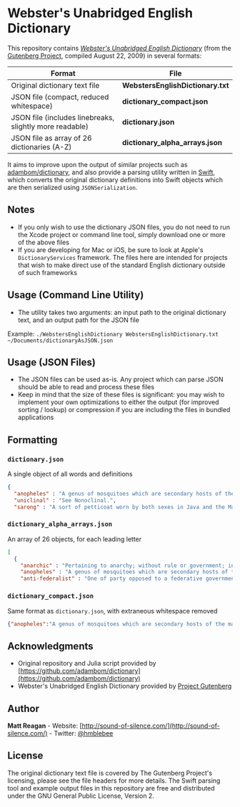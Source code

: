 # Webster's Unabridged English Dictionary

This repository contains [*Webster's Unabridged English Dictionary*](https://www.gutenberg.org/ebooks/29765) (from the [Gutenberg Project](https://www.gutenberg.org/), compiled August 22, 2009) in several formats:

| Format | File |
| --- | --- |
| Original dictionary text file |**WebstersEnglishDictionary.txt** |
| JSON file (compact, reduced whitespace) | **dictionary_compact.json** |
| JSON file (includes linebreaks, slightly more readable) | **dictionary.json** |
| JSON file as array of 26 dictionaries (A-Z) | **dictionary_alpha_arrays.json** |

It aims to improve upon the output of similar projects such as [adambom/dictionary](https://github.com/adambom/dictionary), and also provide a parsing utility written in [Swift](http://www.apple.com/swift/), which converts the original dictionary definitions into Swift objects which are then serialized using `JSONSerialization`.

## Notes

- If you only wish to use the dictionary JSON files, you do not need to run the Xcode project or command line tool, simply download one or more of the above files
- If you are developing for Mac or iOS, be sure to look at Apple's `DictionaryServices` framework. The files here are intended for projects that wish to make direct use of the standard English dictionary outside of such frameworks

## Usage (Command Line Utility)

- The utility takes two arguments: an input path to the original dictionary text, and an output path for the JSON file

Example: `./WebstersEnglishDictionary WebstersEnglishDictionary.txt ~/Documents/dictionaryAsJSON.json`

## Usage (JSON Files)

- The JSON files can be used as-is. Any project which can parse JSON should be able to read and process these files
- Keep in mind that the size of these files is significant: you may wish to implement your own optimizations to either the output (for improved sorting / lookup) or compression if you are including the files in bundled applications

## Formatting
### `dictionary.json`
A single object of all words and definitions
```json
{
  "anopheles" : "A genus of mosquitoes which are secondary hosts of the malaria parasites, and whose bite is the usual, if not the only, means of infecting human beings with malaria. Several species are found in the United States. They may be distinguished from the ordinary mosquitoes of the genus Culex by the long slender palpi, nearly equaling the beak in length, while those of the female Culex are very short. They also assume different positions when resting, Culex usually holding the body parallel to the surface on which it rests and keeping the head and beak bent at an angle, while Anopheles holds the body at an angle with the surface and the head and beak in line with it. Unless they become themselves infected by previously biting a subject affected with malaria, the insects cannot transmit the disease.",
  "uniclinal" : "See Nonoclinal.",
  "sarong" : "A sort of petticoat worn by both sexes in Java and the Malay Archipelago. Balfour (Cyc. of India)",
```

### `dictionary_alpha_arrays.json`
An array of 26 objects, for each leading letter
```json
[
  {
    "anarchic" : "Pertaining to anarchy; without rule or government; in political confusion; tending to produce anarchy; as, anarchic despotism; anarchical opinions.",
    "anopheles" : "A genus of mosquitoes which are secondary hosts of the malaria parasites, and whose bite is the usual, if not the only, means of infecting human beings with malaria. Several species are found in the United States. They may be distinguished from the ordinary mosquitoes of the genus Culex by the long slender palpi, nearly equaling the beak in length, while those of the female Culex are very short. They also assume different positions when resting, Culex usually holding the body parallel to the surface on which it rests and keeping the head and beak bent at an angle, while Anopheles holds the body at an angle with the surface and the head and beak in line with it. Unless they become themselves infected by previously biting a subject affected with malaria, the insects cannot transmit the disease.",
    "anti-federalist" : "One of party opposed to a federative government; -- applied particularly to the party which opposed the adoption of the constitution of the United States. Pickering.",
```

### `dictionary_compact.json`
Same format as `dictionary.json`, with extraneous whitespace removed
```json
{"anopheles":"A genus of mosquitoes which are secondary hosts of the malaria parasites, and whose bite is the usual, if not the only, means of infecting human beings with malaria. Several species are found in the United States. They may be distinguished from the ordinary mosquitoes of the genus Culex by the long slender palpi, nearly equaling the beak in length, while those of the female Culex are very short. They also assume different positions when resting, Culex usually holding the body parallel to the surface on which it rests and keeping the head and beak bent at an angle, while Anopheles holds the body at an angle with the surface and the head and beak in line with it. Unless they become themselves infected by previously biting a subject affected with malaria, the insects cannot transmit the disease.","uniclinal":"See Nonoclinal.","sarong":"A sort of petticoat worn by both sexes in Java and the Malay Archipelago. Balfour (Cyc. of India)",
```

## Acknowledgments

- Original repository and Julia script provided by [https://github.com/adambom/dictionary](https://github.com/adambom/dictionary)
- Webster's Unabridged English Dictionary provided by [Project Gutenberg](http://www.gutenberg.net/)


## Author

**Matt Reagan** - Website: [http://sound-of-silence.com/](http://sound-of-silence.com/) - Twitter: [@hmblebee](https://twitter.com/hmblebee)


## License

The original dictionary text file is covered by The Gutenberg Project's licensing, please see the file headers for more details. The Swift parsing tool and example output files in this repository are free and distributed under the GNU General Public License, Version 2.
